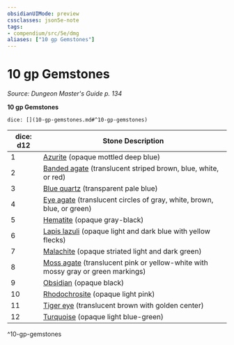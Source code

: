 ```yaml
---
obsidianUIMode: preview
cssclasses: json5e-note
tags:
- compendium/src/5e/dmg
aliases: ["10 gp Gemstones"]
---
```

# 10 gp Gemstones
*Source: Dungeon Master's Guide p. 134* 

**10 gp Gemstones**

`dice: [](10-gp-gemstones.md#^10-gp-gemstones)`

| dice: d12 | Stone Description |
|-----------|-------------------|
| 1 | [Azurite](/Systems/5e/items/azurite.md) (opaque mottled deep blue) |
| 2 | [Banded agate](/Systems/5e/items/banded-agate.md) (translucent striped brown, blue, white, or red) |
| 3 | [Blue quartz](/Systems/5e/items/blue-quartz.md) (transparent pale blue) |
| 4 | [Eye agate](/Systems/5e/items/eye-agate.md) (translucent circles of gray, white, brown, blue, or green) |
| 5 | [Hematite](/Systems/5e/items/hematite.md) (opaque gray-black) |
| 6 | [Lapis lazuli](/Systems/5e/items/lapis-lazuli.md) (opaque light and dark blue with yellow flecks) |
| 7 | [Malachite](/Systems/5e/items/malachite.md) (opaque striated light and dark green) |
| 8 | [Moss agate](/Systems/5e/items/moss-agate.md) (translucent pink or yellow-white with mossy gray or green markings) |
| 9 | [Obsidian](/Systems/5e/items/obsidian.md) (opaque black) |
| 10 | [Rhodochrosite](/Systems/5e/items/rhodochrosite.md) (opaque light pink) |
| 11 | [Tiger eye](/Systems/5e/items/tiger-eye.md) (translucent brown with golden center) |
| 12 | [Turquoise](/Systems/5e/items/turquoise.md) (opaque light blue-green) |
^10-gp-gemstones